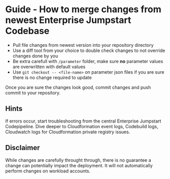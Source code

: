 # Guide - How to merge changes from newest Enterprise Jumpstart Codebase

* Pull file changes from newest version into your repository directory
* Use a diff tool from your choice to double check changes to not override changes done by you
* Be extra carefull with `/parameter` folder, make sure **no** parameter values are overwritten with default values
* Use `git checkout -- <file-name>` on parameter json files if you are sure there is no change required to update

Once you are sure the changes look good, commit changes and push commit to your repository.

## Hints

If errors occur, start troubleshooting from the central Enterprise Jumpstart Codepipeline. Dive deeper to Cloudformation event logs, Codebuild logs, Cloudwatch logs for Cloudformation private registry issues.

## Disclaimer

While changes are carefully throught through, there is no guarantee a change can potentially impact the deployment.
It will not automatically perform changes on workload accounts.
